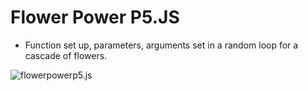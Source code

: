 # Flower Power P5.JS

- Function set up, parameters, arguments set in a random loop for a cascade of flowers.

![flowerpowerp5.js](assets/flowers.gif)